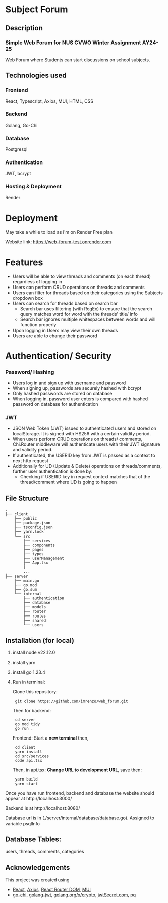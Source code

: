 # Subject Forum

## Description
### Simple Web Forum for NUS CVWO Winter Assignment AY24-25
Web Forum where Students can start discussions on school subjects.

## Technologies used
### Frontend
React, Typescript, Axios, MUI, HTML, CSS
### Backend
Golang, Go-Chi
### Database
Postgresql
### Authentication
JWT, bcrypt
### Hosting & Deployment
Render

# Deployment
May take a while to load as i'm on Render Free plan

Website link: https://web-forum-test.onrender.com

# Features
- Users will be able to view threads and comments (on each thread) regardless of logging in
- Users can perform CRUD operations on threads and comments
- Users can filter for threads based on their categories using the Subjects dropdown box
- Users can search for threads based on search bar
    - Search bar uses filtering (with RegEx) to ensure that the search query matches word for word with the threads' title/ info
    - Search bar ignores multiple whitespaces between words and will function properly
- Upon logging in Users may view their own threads
- Users are able to change their password

# Authentication/ Security

### Password/ Hashing
- Users log in and sign up with username and password
- When signing up, passwords are securely hashed with bcrypt
- Only hashed passwords are stored on database
- When logging in, password user enters is compared with hashed password on database for authentication

### JWT
- JSON Web Token (JWT) issued to authenticated users and stored on localStorage. It is signed with HS256 with a certain validity period.
- When users perform CRUD operations on threads/ comments, Chi.Router middleware will authenticate users with their JWT signature and validity period. 
- If authenticated, the USERID key from JWT is passed as a context to next http request
- Additionally for UD (Update & Delete) operations on threads/comments, further user authentication is done by:
  - Checking if USERID key in request context matches that of the thread/comment where UD is going to happen

## File Structure
```
.
├── client
    ├── public
    ├── package.json
    ├── tsconfig.json
    ├── yarn.lock
    └── src
        ├── services    
        ├── components
        ├── pages
        ├── types
        ├── userManagement
        ├── App.tsx
        |
        ...
├── server
    ├── main.go
    ├── go.mod
    ├── go.sum
    └── internal
        ├── authentication
        ├── database
        ├── models
        ├── router
        ├── routes
        ├── shared
        └── users
```

## Installation (for local)
1. install node v22.12.0
2. install yarn
3. install go 1.23.4
4. Run in terminal:

    Clone this repository:
    
        git clone https://github.com/imrenzo/web_forum.git

    Then for backend:   
    
        cd server
        go mod tidy
        go run .

    Frontend: Start a **new terminal** then,

        cd client
        yarn install
        cd src/services
        code api.tsx

    Then, in api.tsx: __Change URL to development URL__, save then:

        yarn build
        yarn start

Once you have run frontend, backend and database the website should appear at http://localhost:3000/

Backend is at http://localhost:8080/

Database url is in (./server/internal/database/database.go). Assigned to variable psqlInfo

## Database Tables:
users, threads, comments, categories

## Acknowledgements
This project was created using 
- [React](https://reactjs.org/), [Axios](https://axios-http.com/), [React Router DOM](https://reactrouter.com/), [MUI](https://mui.com/)
- [go-chi](https://github.com/go-chi/chi), [golang-jwt](https://github.com/golang-jwt), 
[golang.org/x/crypto](https://pkg.go.dev/golang.org/x/crypto), [jwtSecret.com](https://jwtsecret.com/generate), [pq](https://github.com/lib/pq)